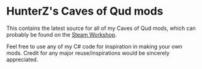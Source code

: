 # HunterZ's Caves of Qud mods
This contains the latest source for all of my Caves of Qud mods, which can probably be found on the [Steam Workshop](https://steamcommunity.com/id/HunterZ0/myworkshopfiles/?appid=333640).

Feel free to use any of my C# code for inspiration in making your own mods. Credit for any major reuse/inspirations would be sincerely appreciated.